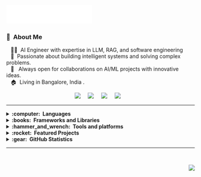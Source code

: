<img src="images/svg/header_en.svg"></img>

### :space_invader: &nbsp;About Me

&nbsp;&nbsp;&nbsp;👨‍💻 &nbsp;AI Engineer with expertise in LLM, RAG, and software engineering  \
&nbsp;&nbsp;&nbsp;💓 &nbsp;Passionate about building intelligent systems and solving complex problems.\
&nbsp;&nbsp;&nbsp;🌱 &nbsp; Always open for collaborations on AI/ML projects with innovative ideas.\
&nbsp;&nbsp;&nbsp;🏠 &nbsp;Living in Bangalore, India .

<p align="center">
  <a href="mailto:alhassan069@gmail.com?subject=Hi%20Alimul%20Hassan"><img src="https://img.shields.io/badge/gmail-%23D14836.svg?&style=for-the-badge&logo=gmail&logoColor=white" /></a>&nbsp;&nbsp;&nbsp;&nbsp;
  <a href="https://www.linkedin.com/in/alhassan069/"><img src="https://img.shields.io/badge/linkedin-%230077B5.svg?&style=for-the-badge&logo=linkedin&logoColor=white" /></a>&nbsp;&nbsp;&nbsp;&nbsp;
    <a href="https://alimulhassan.com" target="_blank"><img src="https://img.shields.io/badge/Portfolio-E34F26.svg?&style=for-the-badge&logo=ddd&logoColor=white" /></a>&nbsp;&nbsp;&nbsp;&nbsp;
  <a href="https://twitter.com/alhassan069"><img src="https://img.shields.io/badge/twitter-%231DA1F2.svg?&style=for-the-badge&logo=twitter&logoColor=white" /></a>&nbsp;&nbsp;&nbsp;&nbsp;

<!--   <a href="https://www.facebook.com/alhassan069"><img src="https://img.shields.io/badge/facebook-%233B5998.svg?&style=for-the-badge&logo=facebook&logoColor=white" /></a>&nbsp;&nbsp;&nbsp;&nbsp; -->
 
  </a>
</p>

<hr/>

<details>
  <summary><b>:computer: &nbsp;Languages</b></summary>
  <br/>

![JavaScript](https://img.shields.io/badge/JAVASCRIPT-323330.svg?&style=flat&logo=javascript&logoColor=%23F7DF1E)&nbsp;
![TypeScript](https://img.shields.io/badge/TYPESCRIPT-3178C6.svg?&style=flat&logo=typescript&logoColor=white)&nbsp;
![Python](https://img.shields.io/badge/PYTHON-3776AB.svg?&style=flat&logo=python&logoColor=white)&nbsp;
![Java](https://img.shields.io/badge/JAVA-007396.svg?&style=flat&logo=java&logoColor=white)&nbsp;
![C](https://img.shields.io/badge/C-00599C.svg?&style=flat&logo=c&logoColor=white)&nbsp;
![HTML5](https://img.shields.io/badge/HTML5-E34F26.svg?&style=flat&logo=html5&logoColor=white)&nbsp;
![CSS3](https://img.shields.io/badge/CSS3-%231572B6.svg?&style=flat&logo=css3&logoColor=white)&nbsp;

</details>

<details>
  <summary><b>:books: &nbsp;Frameworks and Libraries</b></summary>
  <br/>

![React](https://img.shields.io/badge/React-20232A?style=flat&logo=react&logoColor=61DAFB)&nbsp;
![Next.js](https://img.shields.io/badge/Next.js-000000?style=flat&logo=next.js&logoColor=white)&nbsp;
![NodeJS](https://img.shields.io/badge/NODEJS-339933.svg?&style=flat&logo=node.js&logoColor=white)&nbsp;
![FastAPI](https://img.shields.io/badge/FastAPI-009688.svg?&style=flat&logo=fastapi&logoColor=white)&nbsp;
![LangChain](https://img.shields.io/badge/LangChain-1C3C3C.svg?&style=flat&logo=langchain&logoColor=white)&nbsp;
![PyTorch](https://img.shields.io/badge/PyTorch-EE4C2C.svg?&style=flat&logo=pytorch&logoColor=white)&nbsp;
![Pandas](https://img.shields.io/badge/Pandas-150458.svg?&style=flat&logo=pandas&logoColor=white)&nbsp;
![NumPy](https://img.shields.io/badge/NumPy-013243.svg?&style=flat&logo=numpy&logoColor=white)&nbsp;
![Scikit-learn](https://img.shields.io/badge/Scikit--learn-F7931E.svg?&style=flat&logo=scikit-learn&logoColor=white)&nbsp;

</details>

<details>
  <summary><b>:hammer_and_wrench: &nbsp;Tools and platforms</b></summary>
  <br/>

![AWS](https://img.shields.io/badge/AMAZON%20AWS-232F3E.svg?&style=flat&logo=amazon-aws&logoColor=white)&nbsp;
![Docker](https://img.shields.io/badge/Docker-2496ED.svg?&style=flat&logo=docker&logoColor=white)&nbsp;
![Git](https://img.shields.io/badge/GIT-%23F05033.svg?&style=flat&logo=git&logoColor=white)&nbsp;
![GitHub](https://img.shields.io/badge/GITHUB-%23121011.svg?&style=flat&logo=github&logoColor=white)&nbsp;
![PostgreSQL](https://img.shields.io/badge/PostgreSQL-316192.svg?&style=flat&logo=postgresql&logoColor=white)&nbsp;
![MySQL](https://img.shields.io/badge/MySQL-4479A1.svg?&style=flat&logo=mysql&logoColor=white)&nbsp;
![VSCode](https://img.shields.io/badge/VSCODE-007ACC.svg?&style=flat&logo=visual-studio-code)&nbsp;
![LINUX](https://img.shields.io/badge/LINUX-FCC624?style=flat-square&logo=linux&logoColor=black)&nbsp;
</details>

<details>
  <summary><b>:rocket: &nbsp;Featured Projects</b></summary>
  <br/>

### 🤖 Support Quality Intelligence Engine
**FastAPI, LangGraph, PostgreSQL, Next.js** | [GitHub](https://github.com/rasheed8123/support-quality-intelligence)
- Built an AI engine analyzing **1K+ support emails/day** for accuracy, tone, and SLA compliance
- Developed NLP pipelines for classification with fine-tuned DistilBERT models
- Implemented **RAG pipeline** (ChromaDB + Llama 3) achieving **99% response accuracy**
- Designed async ingestion with Gmail/Drive webhooks, scaling to 50+ concurrent events

### 🏥 Doctor Acquisition CRM
**Node.js, React, AI-SDK, MySQL** | [GitHub](https://github.com/alhassan069/crm)
- Developed AI-augmented CRM with intelligent lead scoring for 200+ daily leads
- Implemented **Decision Support System** for sales action recommendations
- Boosted lead conversion rates by **25%** via AI-driven decision-making
- Designed scalable pipelines improving sales team efficiency by **40%**

</details>

<details>
  <summary><b>:gear: &nbsp;GitHub Statistics</b></summary>
  <br/>
    <p align="center">
        <img height="137px" src="https://github-readme-stats.vercel.app/api?username=alhassan069&hide_title=true&hide_border=true&show_icons=true&include_all_commits=true&count_private=true&line_height=21&theme=nightowl" /> <img height="137px" src="https://github-readme-stats.vercel.app/api/top-langs/?username=alhassan069&hide=html&hide_title=true&hide_border=true&layout=compact&langs_count=8&theme=nightowl" />
    </p>
</details>

<hr/>
<br/>

<p align="right">
<img src="https://komarev.com/ghpvc/?username=alhassan069&style=plastic&label=Views"><img>
</p>
